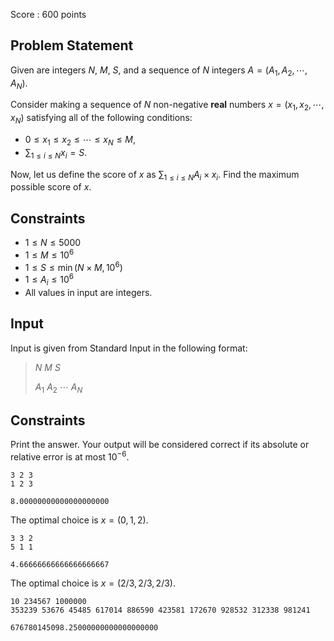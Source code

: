 Score : $600$ points

## Problem Statement

Given are integers $N$, $M$, $S$, and a sequence of $N$ integers $A=(A_1,A_2,\cdots,A_N)$.

Consider making a sequence of $N$ non-negative **real** numbers $x=(x_1,x_2,\cdots,x_N)$ satisfying all of the following conditions:

- $0 \leq x_1 \leq x_2 \leq \cdots \leq x_N \leq M$,
- $\sum_{1 \leq i \leq N} x_i=S$.

Now, let us define the score of $x$ as $\sum_{1 \leq i \leq N} A_i \times x_i$.
Find the maximum possible score of $x$.

## Constraints

- $1 \leq N \leq 5000$
- $1 \leq M \leq 10^6$
- $1 \leq S \leq \min(N \times M,10^6)$
- $1 \leq A_i \leq 10^6$
- All values in input are integers.

## Input

Input is given from Standard Input in the following format:

> $N$ $M$ $S$
> 
> $A_1$ $A_2$ $\cdots$ $A_N$

## Constraints

Print the answer.
Your output will be considered correct if its absolute or relative error is at most $10^{-6}$. 

```input1
3 2 3
1 2 3
```

```output1
8.00000000000000000000
```

The optimal choice is $x=(0,1,2)$.

```input2
3 3 2
5 1 1
```

```output2
4.66666666666666666667
```

The optimal choice is $x=(2/3,2/3,2/3)$.

```input3
10 234567 1000000
353239 53676 45485 617014 886590 423581 172670 928532 312338 981241
```

```output3
676780145098.25000000000000000000
```